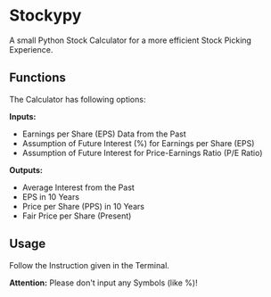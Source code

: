 # Stockypy
A small Python Stock Calculator for a more efficient Stock Picking Experience.


## Functions

The Calculator has following options:


**Inputs:**

  - Earnings per Share (EPS) Data from the Past
  - Assumption of Future Interest (%) for Earnings per Share (EPS)
  - Assumption of Future Interest for Price-Earnings Ratio (P/E Ratio)


**Outputs:**

  - Average Interest from the Past
  - EPS in 10 Years
  - Price per Share (PPS) in 10 Years
  - Fair Price per Share (Present)


## Usage

Follow the Instruction given in the Terminal.

**Attention:**
Please don't input any Symbols (like %)!
